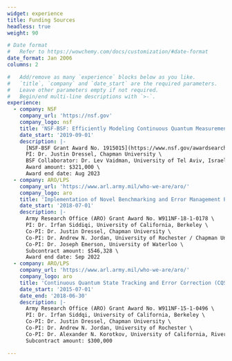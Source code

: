 ```yaml
---
widget: experience
title: Funding Sources
headless: true
weight: 90

# Date format
#   Refer to https://wowchemy.com/docs/customization/#date-format
date_format: Jan 2006
columns: 2

#   Add/remove as many `experience` blocks below as you like.
#   `title`, `company` and `date_start` are the required parameters.
#   Leave other parameters empty if not required.
#   Begin/end multi-line descriptions with `>-`.
experience:
  - company: NSF
    company_url: 'https://nsf.gov'
    company_logo: nsf
    title: 'NSF-BSF: Efficiently Modeling Continuous Quantum Measurements of High-Dimensional Multi-Qubit Systems'
    date_start: '2019-09-01'
    description: |-
      [NSF-BSF Grant Award No. 1915015](https://www.nsf.gov/awardsearch/showAward?AWD_ID=1915015) \
      PI: Dr. Justin Dressel, Chapman University \
      BSF Collaborator: Dr. Lev Vaidman, University of Tel Aviv, Israel \
      Award amount: $321,000 \
      Award end date: Aug 2023
  - company: ARO/LPS
    company_url: 'https://www.arl.army.mil/who-we-are/aro/'
    company_logo: aro
    title: 'Implementation of Novel Benchmarking and Error Management Protocols in Planar Transmon Processors'
    date_start: '2018-07-01'
    description: |-
      Army Research Office (ARO) Grant Award No. W911NF-18-1-0178 \
      PI: Dr. Irfan Siddiqi, University of California, Berkeley \
      Co-PI: Dr. Justin Dressel, Chapman University \
      Co-PI: Dr. Andrew N. Jordan, University of Rochester / Chapman University \
      Co-PI: Dr. Joseph Emerson, University of Waterloo \
      Subcontract amount: $546,328 \
      Award end date: Sep 2022
  - company: ARO/LPS
    company_url: 'https://www.arl.army.mil/who-we-are/aro/'
    company_logo: aro
    title: 'Continuous Quantum State Tracking and Error Correction (CQSTEC)'
    date_start: '2015-07-01'
    date_end: '2018-06-30'
    description: |-
      Army Research Office (ARO) Grant Award No. W911NF-15-1-0496 \
      PI: Dr. Irfan Siddqi, University of California, Berkeley \
      Co-PI: Dr. Justin Dressel, Chapman University \
      Co-PI: Dr. Andrew N. Jordan, University of Rochester \
      Co-PI: Dr. Alexander N. Korotkov, University of California, Riverside \
      Subcontract amount: $300,000

---
```


